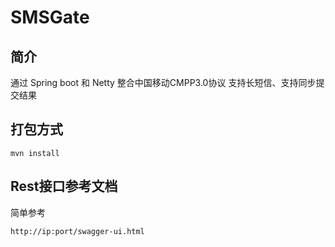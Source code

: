 # SMSGate

## 简介
通过 Spring boot 和 Netty 整合中国移动CMPP3.0协议
支持长短信、支持同步提交结果

## 打包方式
```shell script
mvn install
```

## Rest接口参考文档  
简单参考
```shell script
http://ip:port/swagger-ui.html
```
